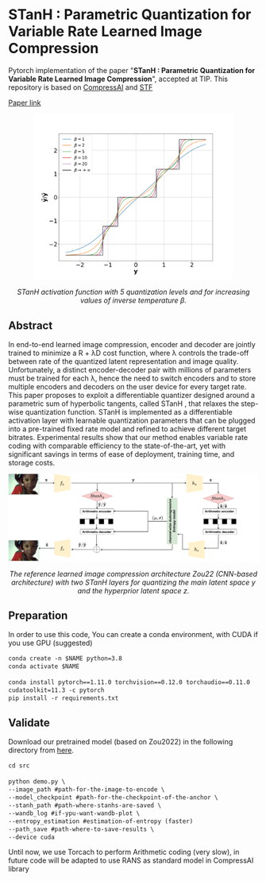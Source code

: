 # STanH : Parametric Quantization for Variable Rate Learned Image Compression


Pytorch implementation of the paper "**STanH : Parametric Quantization for Variable Rate Learned Image Compression**",  accepted at TIP. This repository is based on [CompressAI](https://github.com/InterDigitalInc/CompressAI) and [STF](https://github.com/Googolxx/STF)

[Paper link](https://arxiv.org/abs/2410.00557)


<div align="center">
<img src="imgs/stanh.png" alt="stanh" width="400"/>
<p><em>STanH activation function with 5 quantization
levels and for increasing values of inverse temperature β.</em></p>
</div>


## Abstract
In end-to-end learned image compression, encoder
and decoder are jointly trained to minimize a R + λD cost
function, where λ controls the trade-off between rate of the
quantized latent representation and image quality. Unfortunately,
a distinct encoder-decoder pair with millions of parameters must
be trained for each λ, hence the need to switch encoders and
to store multiple encoders and decoders on the user device for
every target rate. This paper proposes to exploit a differentiable
quantizer designed around a parametric sum of hyperbolic
tangents, called STanH , that relaxes the step-wise quantization
function. STanH is implemented as a differentiable activation
layer with learnable quantization parameters that can be plugged
into a pre-trained fixed rate model and refined to achieve different
target bitrates. Experimental results show that our method
enables variable rate coding with comparable efficiency to the
state-of-the-art, yet with significant savings in terms of ease of
deployment, training time, and storage costs.

<div align="center">
<img src="imgs/arch.png" alt="arch" width="600"/>
<p><em>The reference learned image compression architecture Zou22  (CNN-based architecture) with two STanH layers for quantizing the main latent space y and the hyperprior latent space z.</em></p>
</div>

## Preparation 
In order to use this code, You can create a conda environment, with CUDA if you use GPU (suggested)

```
conda create -n $NAME python=3.8
conda activate $NAME

conda install pytorch==1.11.0 torchvision==0.12.0 torchaudio==0.11.0 cudatoolkit=11.3 -c pytorch
pip install -r requirements.txt
```


## Validate

Download our pretrained model (based on Zou2022) in the following directory from [here](https://drive.google.com/drive/folders/1LJ6nmQZJyMaJKFzr-sb2C9m9oxHE5pE5).



```
cd src 

python demo.py \
--image_path #path-for-the-image-to-encode \ 
--model_checkpoint #path-for-the-checkpoint-of-the-anchor \
--stanh_path #path-where-stanhs-are-saved \ 
--wandb_log #if-ypu-want-wandb-plot \ 
--entropy_estimation #estimation-of-entropy (faster) 
--path_save #path-where-to-save-results \
--device cuda
```

Until now, we use Torcach to perform Arithmetic coding (very slow), in future code will be adapted to use RANS as standard model in CompressAI library